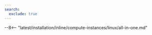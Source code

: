 ```yaml
---
search:
  exclude: true
---
```


--8<-- "latest/installation/inline/compute-instances/linux/all-in-one.md"
